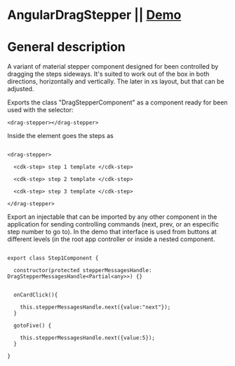 # AngularDragStepper || <a href="https://abpprkonsalting.github.io/angular-drag-stepper/" rel="nofollow">Demo</a>


General description
=======================


A variant of material stepper component designed for been controlled by dragging the steps sideways. It's suited to work out of the box in both directions, horizontally and vertically. The later in xs layout, but that can be adjusted.


Exports the class "DragStepperComponent" as a component ready for been used with the selector: 

```
<drag-stepper></drag-stepper>
```

Inside the element goes the steps as <cdk-step></cdk-step>


```

<drag-stepper>

  <cdk-step> step 1 template </cdk-step>

  <cdk-step> step 2 template </cdk-step>

  <cdk-step> step 3 template </cdk-step>

</drag-stepper>

```


Export an injectable that can be imported by any other component in the application for sending controlling commands (next, prev, or an especific step number to go to). In the demo that interface is used from buttons at different levels (in the root app controller or inside a nested component. 


```

export class Step1Component {

  constructor(protected stepperMessagesHandle: DragStepperMessagesHandle<Partial<any>>) {}


  onCardClick(){
  
    this.stepperMessagesHandle.next({value:"next"});
  }

  gotoFive() {
  
    this.stepperMessagesHandle.next({value:5});
  }

}


```

